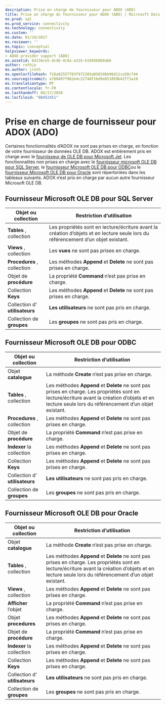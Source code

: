 ```yaml
---
description: Prise en charge de fournisseur pour ADOX (ADO)
title: Prise en charge du fournisseur pour ADOX (ADO) | Microsoft Docs
ms.prod: sql
ms.prod_service: connectivity
ms.technology: connectivity
ms.custom: ''
ms.date: 01/19/2017
ms.reviewer: ''
ms.topic: conceptual
helpviewer_keywords:
- ADOX provider support [ADO]
ms.assetid: 64234ce5-dc46-4c8a-a316-61956b6b9abb
author: rothja
ms.author: jroth
ms.openlocfilehash: f18a02557783f972203a05019bb96d11ce50c744
ms.sourcegitcommit: e700497f962e4c2274df16d9e651059b42ff1a10
ms.translationtype: MT
ms.contentlocale: fr-FR
ms.lasthandoff: 08/17/2020
ms.locfileid: "88452451"
---
```

# <a name="provider-support-for-adox-ado"></a>Prise en charge de fournisseur pour ADOX (ADO)
Certaines fonctionnalités d’ADOX ne sont pas prises en charge, en fonction de votre fournisseur de données OLE DB. ADOX est entièrement pris en charge avec le [fournisseur de OLE DB pour Microsoft Jet](../../../ado/guide/appendixes/microsoft-ole-db-provider-for-microsoft-jet.md). Les fonctionnalités non prises en charge avec le [fournisseur microsoft OLE DB pour SQL Server](../../../ado/guide/appendixes/microsoft-ole-db-provider-for-sql-server.md), le [fournisseur Microsoft OLE DB pour ODBC](../../../ado/guide/appendixes/microsoft-ole-db-provider-for-odbc.md)ou le [fournisseur Microsoft OLE DB pour Oracle](../../../ado/guide/appendixes/microsoft-ole-db-provider-for-oracle.md) sont répertoriées dans les tableaux suivants. ADOX n’est pris en charge par aucun autre fournisseur Microsoft OLE DB.  
  
## <a name="microsoft-ole-db-provider-for-sql-server"></a>Fournisseur Microsoft OLE DB pour SQL Server  
  
|Objet ou collection|Restriction d’utilisation|  
|--------------------------|-----------------------|  
|**Tables** , collection|Les propriétés sont en lecture/écriture avant la création d’objets et en lecture seule lors du référencement d’un objet existant.|  
|**Views** , collection|Les **vues** ne sont pas prises en charge.|  
|**Procedures** , collection|Les méthodes **Append** et **Delete** ne sont pas prises en charge.|  
|Objet de **procédure**|La propriété **Command** n’est pas prise en charge.|  
|Collection **Keys**|Les méthodes **Append** et **Delete** ne sont pas prises en charge.|  
|Collection d' **utilisateurs**|**Les utilisateurs** ne sont pas pris en charge.|  
|Collection de **groupes**|Les **groupes** ne sont pas pris en charge.|  
  
## <a name="microsoft-ole-db-provider-for-odbc"></a>Fournisseur Microsoft OLE DB pour ODBC  
  
|Objet ou collection|Restriction d’utilisation|  
|--------------------------|-----------------------|  
|Objet **catalogue**|La méthode **Create** n’est pas prise en charge.|  
|**Tables** , collection|Les méthodes **Append** et **Delete** ne sont pas prises en charge. Les propriétés sont en lecture/écriture avant la création d’objets et en lecture seule lors du référencement d’un objet existant.|  
|**Procedures** , collection|Les méthodes **Append** et **Delete** ne sont pas prises en charge.|  
|Objet de **procédure**|La propriété **Command** n’est pas prise en charge.|  
|**Indexer** la collection|Les méthodes **Append** et **Delete** ne sont pas prises en charge.|  
|Collection **Keys**|Les méthodes **Append** et **Delete** ne sont pas prises en charge.|  
|Collection d' **utilisateurs**|**Les utilisateurs** ne sont pas pris en charge.|  
|Collection de **groupes**|Les **groupes** ne sont pas pris en charge.|  
  
## <a name="microsoft-ole-db-provider-for-oracle"></a>Fournisseur Microsoft OLE DB pour Oracle  
  
|Objet ou collection|Restriction d’utilisation|  
|--------------------------|-----------------------|  
|Objet **catalogue**|La méthode **Create** n’est pas prise en charge.|  
|**Tables** , collection|Les méthodes **Append** et **Delete** ne sont pas prises en charge. Les propriétés sont en lecture/écriture avant la création d’objets et en lecture seule lors du référencement d’un objet existant.|  
|**Views** , collection|Les méthodes **Append** et **Delete** ne sont pas prises en charge.|  
|**Afficher** l’objet|La propriété **Command** n’est pas prise en charge.|  
|Objet **procedures**|Les méthodes **Append** et **Delete** ne sont pas prises en charge.|  
|Objet de **procédure**|La propriété **Command** n’est pas prise en charge.|  
|**Indexer** la collection|Les méthodes **Append** et **Delete** ne sont pas prises en charge.|  
|Collection **Keys**|Les méthodes **Append** et **Delete** ne sont pas prises en charge.|  
|Collection d' **utilisateurs**|**Les utilisateurs** ne sont pas pris en charge.|  
|Collection de **groupes**|Les **groupes** ne sont pas pris en charge.|
